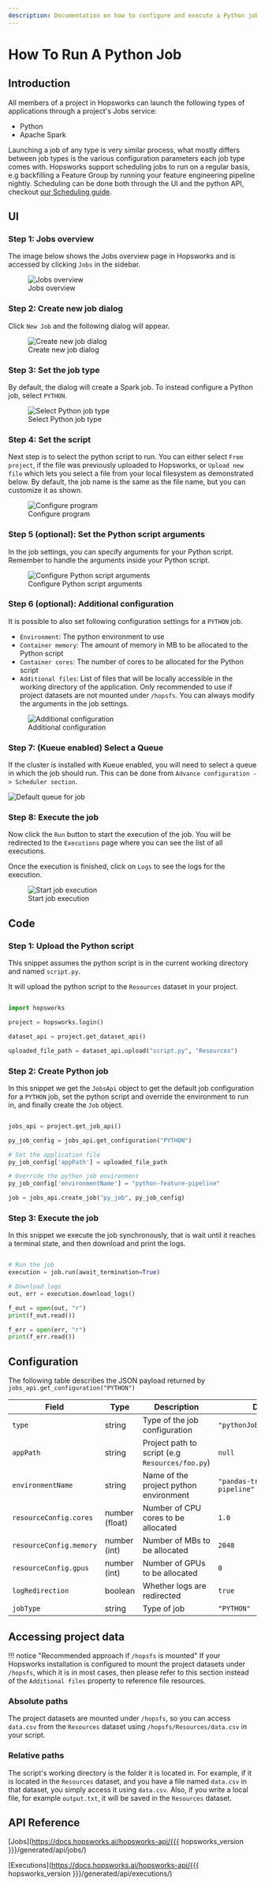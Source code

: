 ```yaml
---
description: Documentation on how to configure and execute a Python job on Hopsworks.
---
```


# How To Run A Python Job

## Introduction

All members of a project in Hopsworks can launch the following types of applications through a project's Jobs service:

- Python
- Apache Spark

Launching a job of any type is very similar process, what mostly differs between job types is
the various configuration parameters each job type comes with. Hopsworks support scheduling jobs to run on a regular basis,
e.g backfilling a Feature Group by running your feature engineering pipeline nightly. Scheduling can be done both through the UI and the python API,
checkout [our Scheduling guide](schedule_job.md).

## UI

### Step 1: Jobs overview

The image below shows the Jobs overview page in Hopsworks and is accessed by clicking `Jobs` in the sidebar.

<p align="center">
  <figure>
    <img src="../../../../assets/images/guides/jobs/jobs_overview.png" alt="Jobs overview">
    <figcaption>Jobs overview</figcaption>
  </figure>
</p>

### Step 2: Create new job dialog

Click `New Job` and the following dialog will appear.

<p align="center">
  <figure>
    <img src="../../../../assets/images/guides/jobs/create_new_job.png" alt="Create new job dialog">
    <figcaption>Create new job dialog</figcaption>
  </figure>
</p>

### Step 3: Set the job type

By default, the dialog will create a Spark job. To instead configure a Python job, select `PYTHON`.

<p align="center">
  <figure>
    <img src="../../../../assets/images/guides/jobs/jobs_select_python.gif" alt="Select Python job type">
    <figcaption>Select Python job type</figcaption>
  </figure>
</p>

### Step 4: Set the script

Next step is to select the python script to run. You can either select `From project`, if the file was previously uploaded to Hopsworks, or `Upload new file` which lets you select a file from your local filesystem as demonstrated below. By default, the job name is the same as the file name, but you can customize it as shown. 

<p align="center">
  <figure>
    <img src="../../../../assets/images/guides/jobs/upload_job_py_file.gif" alt="Configure program">
    <figcaption>Configure program</figcaption>
  </figure>
</p>

### Step 5 (optional): Set the Python script arguments

In the job settings, you can specify arguments for your Python script.
Remember to handle the arguments inside your Python script.

<p align="center">
  <figure>
    <img src="../../../../assets/images/guides/jobs/job_notebook_args.png" alt="Configure Python script arguments">
    <figcaption>Configure Python script arguments</figcaption>
  </figure>
</p>

### Step 6 (optional): Additional configuration

It is possible to also set following configuration settings for a `PYTHON` job.

* `Environment`: The python environment to use
* `Container memory`: The amount of memory in MB to be allocated to the Python script
* `Container cores`: The number of cores to be allocated for the Python script
* `Additional files`: List of files that will be locally accessible in the working directory of the application. Only recommended to use if project datasets are not mounted under `/hopsfs`.
  You can always modify the arguments in the job settings.

<p align="center">
  <figure>
    <img src="../../../../assets/images/guides/jobs/configure_py.png" alt="Additional configuration">
    <figcaption>Additional configuration</figcaption>
  </figure>
</p>

### Step 7: (Kueue enabled) Select a Queue

If the cluster is installed with Kueue enabled, you will need to select a queue in which the job should run. This can be done from `Advance configuration -> Scheduler section`.

![Default queue for job](../../../assets/images/guides/project/scheduler/job_queue.png)

### Step 8: Execute the job

Now click the `Run` button to start the execution of the job. You will be redirected to the `Executions` page where you can see the list of all executions.

Once the execution is finished, click on `Logs` to see the logs for the execution.

<p align="center">
  <figure>
    <img src="../../../../assets/images/guides/jobs/start_job_py.gif" alt="Start job execution">
    <figcaption>Start job execution</figcaption>
  </figure>
</p>

## Code

### Step 1: Upload the Python script

This snippet assumes the python script is in the current working directory and named `script.py`. 

It will upload the python script to the `Resources` dataset in your project.

```python

import hopsworks

project = hopsworks.login()

dataset_api = project.get_dataset_api()

uploaded_file_path = dataset_api.upload("script.py", "Resources")

```

### Step 2: Create Python job

In this snippet we get the `JobsApi` object to get the default job configuration for a `PYTHON` job, set the python script and override the environment to run in, and finally create the `Job` object.

```python

jobs_api = project.get_job_api()

py_job_config = jobs_api.get_configuration("PYTHON")

# Set the application file
py_job_config['appPath'] = uploaded_file_path

# Override the python job environment
py_job_config['environmentName'] = "python-feature-pipeline"

job = jobs_api.create_job("py_job", py_job_config)

```

### Step 3: Execute the job

In this snippet we execute the job synchronously, that is wait until it reaches a terminal state, and then download and print the logs.

```python

# Run the job
execution = job.run(await_termination=True)

# Download logs
out, err = execution.download_logs()

f_out = open(out, "r")
print(f_out.read())

f_err = open(err, "r")
print(f_err.read())

```

## Configuration
The following table describes the JSON payload returned by `jobs_api.get_configuration("PYTHON")`

| Field                   | Type           | Description                                     | Default                 |
|-------------------------|----------------|-------------------------------------------------|--------------------------|
| `type`                  | string         | Type of the job configuration                   | `"pythonJobConfiguration"` |
| `appPath`               | string         | Project path to script (e.g `Resources/foo.py`) | `null`            |
| `environmentName`       | string         | Name of the project python environment          | `"pandas-training-pipeline"` |
| `resourceConfig.cores`  | number (float) | Number of CPU cores to be allocated             | `1.0`                    |
| `resourceConfig.memory` | number (int)   | Number of MBs to be allocated                   | `2048`                   |
| `resourceConfig.gpus`   | number (int)   | Number of GPUs to be allocated                  | `0`                      |
| `logRedirection`        | boolean        | Whether logs are redirected                     | `true`                   |
| `jobType`               | string         | Type of job                                     | `"PYTHON"`               |


## Accessing project data
!!! notice "Recommended approach if `/hopsfs` is mounted"
    If your Hopsworks installation is configured to mount the project datasets under `/hopsfs`, which it is in most cases, then please refer to this section instead of the `Additional files` property to reference file resources.

### Absolute paths
The project datasets are mounted under `/hopsfs`, so you can access `data.csv` from the `Resources` dataset using `/hopsfs/Resources/data.csv` in your script.

### Relative paths
The script's working directory is the folder it is located in. For example, if it is located in the `Resources` dataset, and you have a file named `data.csv` in that dataset, you simply access it using `data.csv`. Also, if you write a local file, for example `output.txt`, it will be saved in the `Resources` dataset.


## API Reference

[Jobs](https://docs.hopsworks.ai/hopsworks-api/{{{ hopsworks_version }}}/generated/api/jobs/)

[Executions](https://docs.hopsworks.ai/hopsworks-api/{{{ hopsworks_version }}}/generated/api/executions/)
